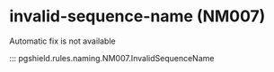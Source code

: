 # invalid-sequence-name (NM007)

Automatic fix is not available

::: pgshield.rules.naming.NM007.InvalidSequenceName

